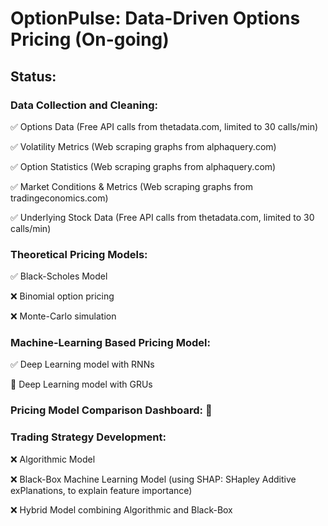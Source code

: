 # OptionPulse: Data-Driven Options Pricing (On-going)

## Status:
### Data Collection and Cleaning:


✅ Options Data (Free API calls from thetadata.com, limited to 30 calls/min)

✅ Volatility Metrics (Web scraping graphs from alphaquery.com)

✅ Option Statistics (Web scraping graphs from alphaquery.com)

✅ Market Conditions & Metrics (Web scraping graphs from tradingeconomics.com)

✅ Underlying Stock Data (Free API calls from thetadata.com, limited to 30 calls/min)

### Theoretical Pricing Models:


✅ Black-Scholes Model 

❌ Binomial option pricing

❌ Monte-Carlo simulation

### Machine-Learning Based Pricing Model:


✅ Deep Learning model with RNNs

🔄 Deep Learning model with GRUs

### Pricing Model Comparison Dashboard: 🔄


### Trading Strategy Development:

❌ Algorithmic Model

❌ Black-Box Machine Learning Model (using SHAP: SHapley Additive exPlanations, to explain feature importance)

❌ Hybrid Model combining Algorithmic and Black-Box

